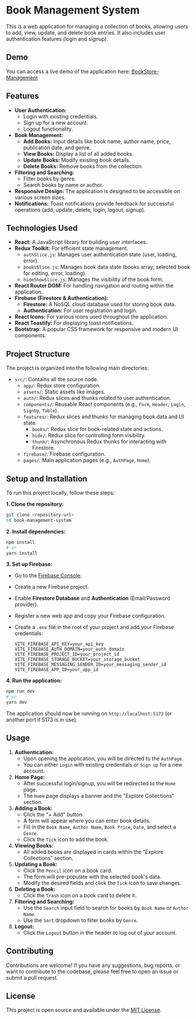 # Book Management System

This is a web application for managing a collection of books, allowing users to add, view, update, and delete book entries. It also includes user authentication features (login and signup).

## Demo

You can access a live demo of the application here: [BookStore-Management](https://bookstore-management-system-coral.vercel.app/)

## Features

*   **User Authentication:**
    *   Login with existing credentials.
    *   Sign up for a new account.
    *   Logout functionality.
*   **Book Management:**
    *   **Add Books:** Input details like book name, author name, price, publication date, and genre.
    *   **View Books:** Display a list of all added books.
    *   **Update Books:** Modify existing book details.
    *   **Delete Books:** Remove books from the collection.
*   **Filtering and Searching:**
    *   Filter books by genre.
    *   Search books by name or author.
*   **Responsive Design:** The application is designed to be accessible on various screen sizes.
*   **Notifications:** Toast notifications provide feedback for successful operations (add, update, delete, login, logout, signup).

## Technologies Used

*   **React:** A JavaScript library for building user interfaces.
*   **Redux Toolkit:** For efficient state management.
    *   `authSlice.js`: Manages user authentication state (user, loading, error).
    *   `booksSlice.js`: Manages book data state (books array, selected book for editing, error, loading).
    *   `hideShowSlice.js`: Manages the visibility of the book form.
*   **React Router DOM:** For handling navigation and routing within the application.
*   **Firebase (Firestore & Authentication):**
    *   **Firestore:** A NoSQL cloud database used for storing book data.
    *   **Authentication:** For user registration and login.
*   **React Icons:** For various icons used throughout the application.
*   **React Toastify:** For displaying toast notifications.
*   **Bootstrap:** A popular CSS framework for responsive and modern UI components.

## Project Structure

The project is organized into the following main directories:

*   `src/`: Contains all the source code.
    *   `app/`: Redux store configuration.
    *   `assets/`: Static assets like images.
    *   `auth/`: Redux slices and thunks related to user authentication.
    *   `components/`: Reusable React components (e.g., `Form`, `Header`, `Login`, `SignUp`, `Table`).
    *   `features/`: Redux slices and thunks for managing book data and UI state.
        *   `books/`: Redux slice for book-related state and actions.
        *   `hide/`: Redux slice for controlling form visibility.
        *   `thunk/`: Asynchronous Redux thunks for interacting with Firestore.
    *   `firebase/`: Firebase configuration.
    *   `pages/`: Main application pages (e.g., `AuthPage`, `Home`).

## Setup and Installation

To run this project locally, follow these steps:

**1. Clone the repository:**

```bash
git clone <repository-url>
cd book-management-system
```

**2. Install dependencies:**

```bash
npm install
# or
yarn install
```

**3. Set up Firebase:**

*   Go to the [Firebase Console](https://console.firebase.google.com/).
*   Create a new Firebase project.
*   Enable **Firestore Database** and **Authentication** (Email/Password provider).
*   Register a new web app and copy your Firebase configuration.
*   Create a `.env` file in the root of your project and add your Firebase credentials:

    ```
    VITE_FIREBASE_API_KEY=your_api_key
    VITE_FIREBASE_AUTH_DOMAIN=your_auth_domain
    VITE_FIREBASE_PROJECT_ID=your_project_id
    VITE_FIREBASE_STORAGE_BUCKET=your_storage_bucket
    VITE_FIREBASE_MESSAGING_SENDER_ID=your_messaging_sender_id
    VITE_FIREBASE_APP_ID=your_app_id
    ```

**4. Run the application:**

```bash
npm run dev
# or
yarn dev
```

The application should now be running on `http://localhost:5173` (or another port if 5173 is in use).

## Usage

1.  **Authentication:**
    *   Upon opening the application, you will be directed to the `AuthPage`.
    *   You can either `Login` with existing credentials or `Sign up` for a new account.
2.  **Home Page:**
    *   After successful login/signup, you will be redirected to the `Home` page.
    *   The `Home` page displays a banner and the "Explore Collections" section.
3.  **Adding a Book:**
    *   Click the "+ Add" button.
    *   A form will appear where you can enter book details.
    *   Fill in the `Book Name`, `Author Name`, `Book Price`, `Date`, and select a `Genre`.
    *   Click the `Tick` icon to add the book.
4.  **Viewing Books:**
    *   All added books are displayed in cards within the "Explore Collections" section.
5.  **Updating a Book:**
    *   Click the `Pencil` icon on a book card.
    *   The form will pre-populate with the selected book's data.
    *   Modify the desired fields and click the `Tick` icon to save changes.
6.  **Deleting a Book:**
    *   Click the `Trash` icon on a book card to delete it.
7.  **Filtering and Searching:**
    *   Use the `Search` input field to search for books by `Book Name` or `Author Name`.
    *   Use the `Sort` dropdown to filter books by `Genre`.
8.  **Logout:**
    *   Click the `Logout` button in the header to log out of your account.

## Contributing

Contributions are welcome! If you have any suggestions, bug reports, or want to contribute to the codebase, please feel free to open an issue or submit a pull request.

## License

This project is open source and available under the [MIT License](LICENSE).
